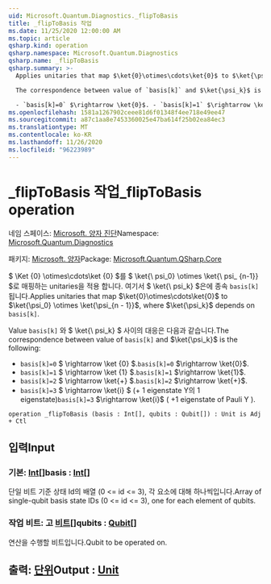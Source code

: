 ```yaml
---
uid: Microsoft.Quantum.Diagnostics._flipToBasis
title: _flipToBasis 작업
ms.date: 11/25/2020 12:00:00 AM
ms.topic: article
qsharp.kind: operation
qsharp.namespace: Microsoft.Quantum.Diagnostics
qsharp.name: _flipToBasis
qsharp.summary: >-
  Applies unitaries that map $\ket{0}\otimes\cdots\ket{0}$ to $\ket{\psi_0} \otimes \ket{\psi_{n - 1}}$, where $\ket{\psi_k}$ depends on `basis[k]`.

  The correspondence between value of `basis[k]` and $\ket{\psi_k}$ is the following:

  - `basis[k]=0` $\rightarrow \ket{0}$. - `basis[k]=1` $\rightarrow \ket{1}$. - `basis[k]=2` $\rightarrow \ket{+}$. - `basis[k]=3` $\rightarrow \ket{i}$ ( +1 eigenstate of Pauli Y ).
ms.openlocfilehash: 1581a1267902ceee81d6f01348f4ee718e49ee47
ms.sourcegitcommit: a87c1aa8e7453360025e47ba614f25b02ea84ec3
ms.translationtype: MT
ms.contentlocale: ko-KR
ms.lasthandoff: 11/26/2020
ms.locfileid: "96223989"
---
```

# <a name="_fliptobasis-operation"></a><span data-ttu-id="1a3cd-102">_flipToBasis 작업</span><span class="sxs-lookup"><span data-stu-id="1a3cd-102">_flipToBasis operation</span></span>

<span data-ttu-id="1a3cd-103">네임 스페이스: [Microsoft. 양자 진단](xref:Microsoft.Quantum.Diagnostics)</span><span class="sxs-lookup"><span data-stu-id="1a3cd-103">Namespace: [Microsoft.Quantum.Diagnostics](xref:Microsoft.Quantum.Diagnostics)</span></span>

<span data-ttu-id="1a3cd-104">패키지: [Microsoft. 양자](https://nuget.org/packages/Microsoft.Quantum.QSharp.Core)</span><span class="sxs-lookup"><span data-stu-id="1a3cd-104">Package: [Microsoft.Quantum.QSharp.Core](https://nuget.org/packages/Microsoft.Quantum.QSharp.Core)</span></span>


<span data-ttu-id="1a3cd-105">$ \Ket {0} \otimes\cdots\ket {0} $를 $ \ket{\ psi_0} \otimes \ket{\ psi_ {n-1}} $로 매핑하는 unitaries을 적용 합니다. 여기서 $ \ket{\ psi_k} $은에 종속 `basis[k]` 됩니다.</span><span class="sxs-lookup"><span data-stu-id="1a3cd-105">Applies unitaries that map $\ket{0}\otimes\cdots\ket{0}$ to $\ket{\psi_0} \otimes \ket{\psi_{n - 1}}$, where $\ket{\psi_k}$ depends on `basis[k]`.</span></span>

<span data-ttu-id="1a3cd-106">Value `basis[k]` 와 $ \ket{\ psi_k} $ 사이의 대응은 다음과 같습니다.</span><span class="sxs-lookup"><span data-stu-id="1a3cd-106">The correspondence between value of `basis[k]` and $\ket{\psi_k}$ is the following:</span></span>

- <span data-ttu-id="1a3cd-107">`basis[k]=0` $ \rightarrow \ket {0} $.</span><span class="sxs-lookup"><span data-stu-id="1a3cd-107">`basis[k]=0` $\rightarrow \ket{0}$.</span></span>
- <span data-ttu-id="1a3cd-108">`basis[k]=1` $ \rightarrow \ket {1} $.</span><span class="sxs-lookup"><span data-stu-id="1a3cd-108">`basis[k]=1` $\rightarrow \ket{1}$.</span></span>
- <span data-ttu-id="1a3cd-109">`basis[k]=2` $ \rightarrow \ket{+} $.</span><span class="sxs-lookup"><span data-stu-id="1a3cd-109">`basis[k]=2` $\rightarrow \ket{+}$.</span></span>
- <span data-ttu-id="1a3cd-110">`basis[k]=3` $ \rightarrow \ket{i} $ (+ 1 eigenstate Y의 1 eigenstate)</span><span class="sxs-lookup"><span data-stu-id="1a3cd-110">`basis[k]=3` $\rightarrow \ket{i}$ ( +1 eigenstate of Pauli Y ).</span></span>

```qsharp
operation _flipToBasis (basis : Int[], qubits : Qubit[]) : Unit is Adj + Ctl
```


## <a name="input"></a><span data-ttu-id="1a3cd-111">입력</span><span class="sxs-lookup"><span data-stu-id="1a3cd-111">Input</span></span>

### <a name="basis--int"></a><span data-ttu-id="1a3cd-112">기본: [Int](xref:microsoft.quantum.lang-ref.int)[]</span><span class="sxs-lookup"><span data-stu-id="1a3cd-112">basis : [Int](xref:microsoft.quantum.lang-ref.int)[]</span></span>

<span data-ttu-id="1a3cd-113">단일 비트 기준 상태 Id의 배열 (0 <= id <= 3), 각 요소에 대해 하나씩입니다.</span><span class="sxs-lookup"><span data-stu-id="1a3cd-113">Array of single-qubit basis state IDs (0 <= id <= 3), one for each element of qubits.</span></span>


### <a name="qubits--qubit"></a><span data-ttu-id="1a3cd-114">작업 비트: 고 [비트](xref:microsoft.quantum.lang-ref.qubit)[]</span><span class="sxs-lookup"><span data-stu-id="1a3cd-114">qubits : [Qubit](xref:microsoft.quantum.lang-ref.qubit)[]</span></span>

<span data-ttu-id="1a3cd-115">연산을 수행할 비트입니다.</span><span class="sxs-lookup"><span data-stu-id="1a3cd-115">Qubit to be operated on.</span></span>



## <a name="output--unit"></a><span data-ttu-id="1a3cd-116">출력: [단위](xref:microsoft.quantum.lang-ref.unit)</span><span class="sxs-lookup"><span data-stu-id="1a3cd-116">Output : [Unit](xref:microsoft.quantum.lang-ref.unit)</span></span>

